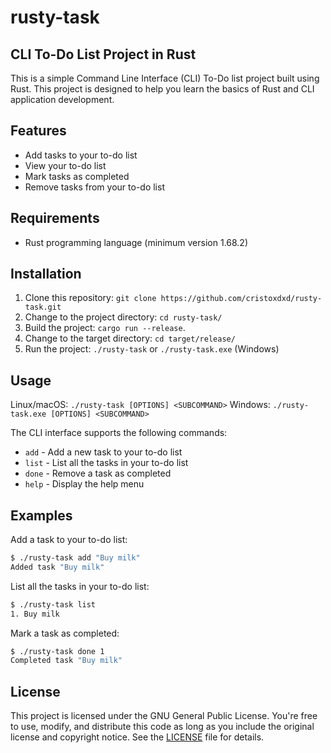 # rusty-task

## **CLI To-Do List Project in Rust**

This is a simple Command Line Interface (CLI) To-Do list project built using Rust. This project is designed to help you learn the basics of Rust and CLI application development.

## Features

- Add tasks to your to-do list
- View your to-do list
- Mark tasks as completed
- Remove tasks from your to-do list

## Requirements

- Rust programming language (minimum version 1.68.2)

## Installation

1. Clone this repository: `git clone https://github.com/cristoxdxd/rusty-task.git`
2. Change to the project directory: `cd rusty-task/`
3. Build the project: `cargo run --release`.
4. Change to the target directory: `cd target/release/`
5. Run the project: `./rusty-task` or `./rusty-task.exe` (Windows)

## Usage

Linux/macOS: `./rusty-task [OPTIONS] <SUBCOMMAND>`
Windows: `./rusty-task.exe [OPTIONS] <SUBCOMMAND>`

The CLI interface supports the following commands:

- `add` - Add a new task to your to-do list
- `list` - List all the tasks in your to-do list
- `done` - Remove a task as completed
- `help` - Display the help menu

## Examples

Add a task to your to-do list:

```bash
$ ./rusty-task add "Buy milk"
Added task "Buy milk"
```

List all the tasks in your to-do list:

```bash
$ ./rusty-task list
1. Buy milk
```

Mark a task as completed:

```bash
$ ./rusty-task done 1
Completed task "Buy milk"
```

## License

This project is licensed under the GNU General Public License. You're free to use, modify, and distribute this code as long as you include the original license and copyright notice.
See the [LICENSE](./LICENSE) file for details.

